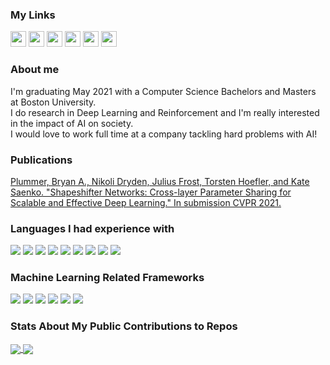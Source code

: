 ### My Links

<p>
  <a href="https://github.com/juliusfrost"><img src="https://img.shields.io/badge/GitHub-%23181717.svg?&style=for-the-badge&logo=GitHub&logoColor=white" height=25></a> 
  <a href="https://www.twitter.com/Julius_Frost"><img src="https://img.shields.io/badge/twitter-%231DA1F2.svg?&style=for-the-badge&logo=twitter&logoColor=white" height=25></a> 
  <a href="https://www.linkedin.com/in/juliusfrost"><img src="https://img.shields.io/badge/linkedin-%230077B5.svg?&style=for-the-badge&logo=linkedin&logoColor=white" height=25></a>
  <a href="mailto:juliustfrost@gmail.com"><img src="https://img.shields.io/badge/-juliustfrost@gmail.com-c14438?style=flat-square&logo=Gmail&logoColor=white" height=25></a>
  <a href="https://scholar.google.com/citations?user=3t13-nQAAAAJ"><img src="https://img.shields.io/badge/Google%20Scholar-4285F4?style=flat-square&logo=Google-Scholar&logoColor=white" height=25></a>
  <a href="https://docs.google.com/document/d/1H7k8g9ms0jF8SuNRmB_uAb5LnApnFTRKMHQsTPFiCWU/edit?usp=sharing"><img src="https://img.shields.io/badge/Resume-4285F4?style=flat-square&logo=Google-Drive&logoColor=white" height=25></a>
</p>

### About me

I'm graduating May 2021 with a Computer Science Bachelors and Masters at Boston University.  
I do research in Deep Learning and Reinforcement and I'm really interested in the impact of AI on society.  
I would love to work full time at a company tackling hard problems with AI!

### Publications
[Plummer, Bryan A., Nikoli Dryden, Julius Frost, Torsten Hoefler, and Kate Saenko. "Shapeshifter Networks: Cross-layer Parameter Sharing for Scalable and Effective Deep Learning." In submission CVPR 2021.](https://arxiv.org/abs/2006.10598)

### Languages I had experience with

<p>
  <img src="https://img.shields.io/badge/Python-3776AB?style=for-the-badge&logo=python&logoColor=white">
  <img src="https://img.shields.io/badge/Java-ED8B00?style=for-the-badge&logo=java&logoColor=white">
  <img src="https://img.shields.io/badge/PostgreSQL-316192?style=for-the-badge&logo=postgresql&logoColor=white">
  <img src="https://img.shields.io/badge/C%23-239120?style=for-the-badge&logo=c-sharp&logoColor=white">
  <img src="https://img.shields.io/badge/C-00599C?style=for-the-badge&logo=c&logoColor=white">
  <img src="https://img.shields.io/badge/C%2B%2B-00599C?style=for-the-badge&logo=c%2B%2B&logoColor=white">
  <img src="https://img.shields.io/badge/JavaScript-323330?style=for-the-badge&logo=javascript&logoColor=F7DF1E">
  <img src="https://img.shields.io/badge/HTML-239120?style=for-the-badge&logo=html5&logoColor=white">
  <img src="https://img.shields.io/badge/CSS-239120?&style=for-the-badge&logo=css3&logoColor=white">
</p>

### Machine Learning Related Frameworks
<p>
  <img src="https://img.shields.io/badge/PyTorch-EE4C2C?style=for-the-badge&logo=PyTorch&logoColor=white">
  <img src="https://img.shields.io/badge/TensorFlow-FF6F00?style=for-the-badge&logo=TensorFlow&logoColor=white">
  <img src="https://img.shields.io/badge/Keras-D00000?style=for-the-badge&logo=Keras&logoColor=white">
  <img src="https://img.shields.io/badge/NumPy-013243?style=for-the-badge&logo=NumPy&logoColor=white">
  <img src="https://img.shields.io/badge/pandas-150458?style=for-the-badge&logo=pandas&logoColor=white">
  <img src="https://img.shields.io/badge/scikitlearn-F7931E?style=for-the-badge&logo=scikit-learn&logoColor=white">
</p>

### Stats About My Public Contributions to Repos

<a href="https://github.com/anuraghazra/github-readme-stats#github-stats-card">
  <img align="center" src="https://github-readme-stats.vercel.app/api?username=juliusfrost&show_icons=true&theme=dark" />
</a>
<a href="https://github.com/anuraghazra/github-readme-stats#top-languages-card">
  <img align="center" src="https://github-readme-stats.vercel.app/api/top-langs/?username=juliusfrost&layout=compact&langs_count=10&show_icons=true&theme=dark" />
</a>

